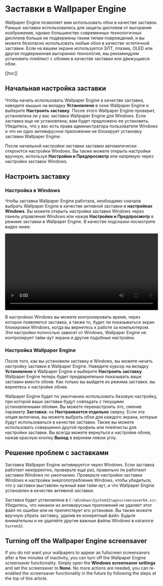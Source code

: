 # Заставки в Wallpaper Engine

Wallpaper Engine позволяет вам использовать обои в качестве заставок. Раньше заставки использовались для защиты дисплеев от выгорания изображения, однако большинство современных технологичных дисплеев больше не подвержены таким типам повреждений, и вы можете безопасно использовать любые обои в качестве эстетичной заставки. Если на вашем экране используется ЭЛТ, плазма, OLED или другая подверженная выгоранию технология, мы рекомендуем установить плейлист с обоями в качестве заставки или движущиеся обои.

[[toc]]

## Начальная настройка заставки

Чтобы начать использовать Wallpaper Engine в качестве заставки, наведите мышью на вкладку **Установлено** в окне Wallpaper Engine и выберите **Настроить заставку**. После этого Wallpaper Engine проверит, установлена ли у вас заставка Wallpaper Engine для Windows. Если заставка еще не установлена, вам будет предложено ее установить. Убедитесь, что у вас есть права администратора пользователя Windows и что ни одно антивирусное приложение не блокирует установку заставки Wallpaper Engine.

После начальной настройки заставки заставки автоматически откроются настройки Windows. Вы также можете открыть настройки вручную, используя **Настройки и Предпросмотр** или напрямую через настройки заставок Windows.

## Настроить заставку

### Настройка в Windows

Чтобы заставка Wallpaper Engine работала, необходимо сначала выбрать Wallpaper Engine в качестве активной заставки в **настройках Windows**. Вы можете открыть настройки заставки Windows через панель управления Windows или нажав **Настройки и Предпросмотр** в режиме заставки в Wallpaper Engine. В качестве подсказки посмотрите видео ниже:

<video width="100%" controls autoplay loop>
  <source src="/videos/screensaver_setup.mp4" type="video/mp4">
  Ваш браузер не поддерживает воспроизведение видео.
</video>

В настройках Windows вы можете контролировать время, через которое появляется заставка, а также то, будет ли показываться экран блокировки Windows, когда вы вернетесь к работе за компьютером. Эти настройки полностью зависят от Windows, Wallpaper Engine не контролирует тайм-аут экрана и другие подобные настройки.

### Настройка Wallpaper Engine

После того, как вы установили заставку в Windows, вы можете начать настройку заставки в Wallpaper Engine. Наведите курсор на вкладку **Установлено** в Wallpaper Engine и выберите **Настроить заставку**. Wallpaper Engine теперь будет предварительно показывать ваши заставки вместо обоев. Как только вы выйдете из режима заставки, вы вернетесь к настройке обоев.

Wallpaper Engine будет по умолчанию использовать базовую настройку, при которой ваши заставки будут совпадать с текущими установленными обоями. Вы можете перенастроить это, сменив параметр **Заставка:** на **Настраивается отдельно** сверху. Если эта опция включена, вы можете выбрать обои для каждого экрана, которые будут использоваться в качестве заставки. Также вы можете использовать совершенно другой профиль или плейлисты для настройки заставки. Вы всегда можете вернуться к настройке обоев, нажав красную кнопку **Выход** в верхнем левом углу.

## Решение проблем с заставками

Заставка Wallpaper Engine активируется через Windows. Если заставка работает некорректно, проверьте еще раз, правильно ли работают заставки Windows по умолчанию. Проверьте настройки заставки Windows и настройки энергопотребления Windows, чтобы убедиться, что у заставки выставлен нужный вам тайм-аут, и что Wallpaper Engine установлен в качестве активной заставки.

Заставка будет установлена в `C:\Windows\System32\wpxscreensaver64.scr`. Убедитесь, что никакое из антивирусных приложений не удаляет этот файл по ошибке или не препятствует его установке. Вы также можете вручную убрать заставку, удалив ее конкретный файл. Будьте внимательны и не удаляйте другие важные файлы Windows в каталоге `System32`.

## Turning off the Wallpaper Engine screensaver

If you do not want your wallpapers to appear as fullscreen screensavers after a few minutes of inactivity, you can turn off the Wallpaper Engine screensaver functionality. Simply open the **Windows screensaver settings** and set the screensaver to **None**. No more actions are needed, you can re-enabled the screensaver functionality in the future by following the steps at the top of this article.